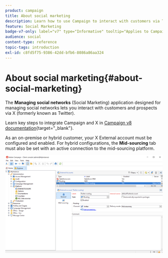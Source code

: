 ```yaml
---
product: campaign
title: About social marketing
description: Learn how to use Campaign to interact with customers via Twitter
feature: Social Marketing
badge-v7-only: label="v7" type="Informative" tooltip="Applies to Campaign Classic v7 only"
audience: social
content-type: reference
topic-tags: introduction
exl-id: c8fd5f75-9386-42dd-bfb6-8086a86aa324
---
```

# About social marketing{#about-social-marketing}

The **Managing social networks** (Social Marketing) application designed for managing social networks lets you interact with customers and prospects via X (formerly known as Twitter).

Learn key steps to integrate Campaign and X in [Campaign v8 documentation](https://experienceleague.adobe.com/docs/campaign/campaign-v8/connect/ac-tw.html){target="_blank"}.

As an on-premise or hybrid customer, your X External account must be configured and enabled. For hybrid configurations, the **Mid-sourcing** tab must also be set with an active connection to the mid-sourcing platform.

![](assets/tw-external-account.png)
